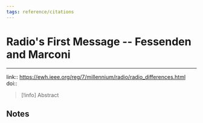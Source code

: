 ```yaml
---
tags: reference/citations
---
```

# Radio's First Message -- Fessenden and Marconi

****


link:: https://ewh.ieee.org/reg/7/millennium/radio/radio_differences.html
doi:: 

> [!info] Abstract
> 



## Notes

